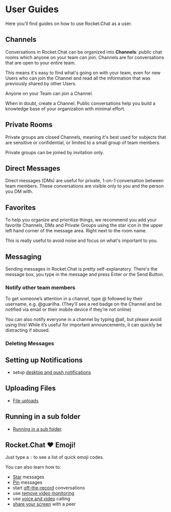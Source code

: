 # User Guides

Here you'll find guides on how to use Rocket.Chat as a user.

## Channels

Conversations in Rocket.Chat can be organized into __Channels__: public chat rooms which anyone on your team can join. Channels are for conversations that are open to your entire team.

This means it's easy to find what's going on with your team, even for new Users who can join the Channel and read all the information that was previously shared by other Users.

Anyone on your Team can join a Channel.

When in doubt, create a Channel. Public conversations help you build a knowledge base of your organization with minimal effort.

## Private Rooms

Private groups are closed Channels, meaning it's best used for subjects that are sensitive or confidential, or limited to a small group of team members.

Private groups can be joined by invitation only.

## Direct Messages

Direct messages (DMs) are useful for private, 1-on-1 conversation between team members. These conversations are visible only to you and the person you DM with.

## Favorites

To help you organize and prioritize things, we recommend you add your favorite Channels, DMs and Private Groups using the star icon in the upper left hand corner of the message area. Right next to the room name.

This is really useful to avoid noise and focus on what's important to you.

## Messaging

Sending messages in Rocket.Chat is pretty self-explanatory. There's the message box, you type in the message and press Enter or the Send Button.

### Notify other team members

To get someone’s attention in a channel, type @ followed by their username, e.g. @guarilha. (They’ll see a red badge on the Channel and be notified via email or their mobile device if they’re not online)

You can also notify everyone in a channel by typing @all, but please avoid using this! While it’s useful for important announcements, it can quickly be distracting if abused.

### Deleting Messages

## Setting up Notifications
- setup [desktop and push notifications](Notifications.md)

## Uploading Files
- [File uploads](File%20Uploads.md)

## Running in a sub folder
- [Running in a sub folder](Running%20in%20a%20sub%20folder.md)

## Rocket.Chat :heart: Emoji!

Just type a `:` to see a list of quick emoji codes.

You can also learn how to:

- [Star](Stars.md) messages
- [Pin](Pins.md) messages
- start [off-the-record](OTR%20-%20Off-the-record%20conversation.md) conversations
- use [remove video monitoring](Remote%20video%20monitoring.md)
- use [voice and video](Voice%20and%20video%20calls.md) calling
- [share your screen](Screensharing.md) with a peer

